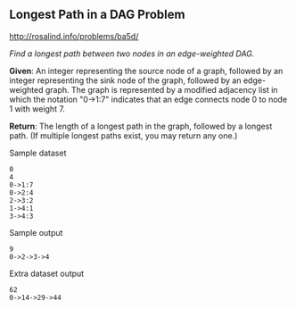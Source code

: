 ## Longest Path in a DAG Problem
http://rosalind.info/problems/ba5d/

*Find a longest path between two nodes in an edge-weighted DAG.*

**Given**: An integer representing the source node of a graph, followed by an integer representing the sink node of the graph, followed by an edge-weighted graph. The graph is represented by a modified adjacency list in which the notation "0->1:7" indicates that an edge connects node 0 to node 1 with weight 7.

**Return**: The length of a longest path in the graph, followed by a longest path. (If multiple longest paths exist, you may return any one.)

Sample dataset
```
0
4
0->1:7
0->2:4
2->3:2
1->4:1
3->4:3
```

Sample output
```
9
0->2->3->4
```

Extra dataset output
```
62
0->14->29->44
```
